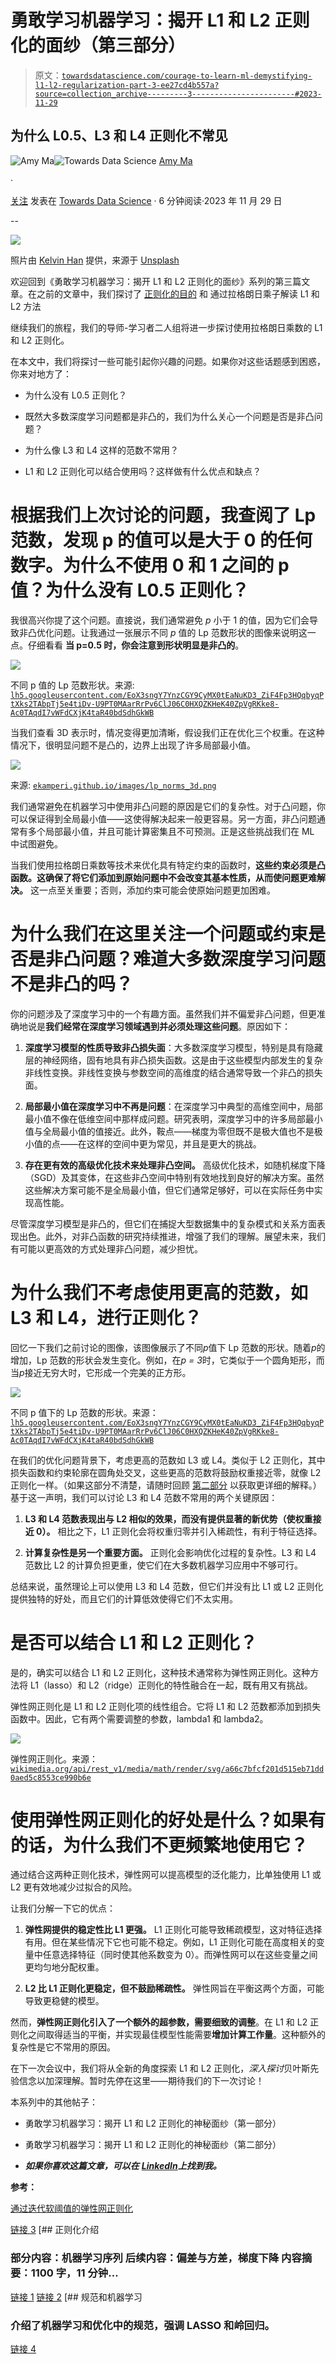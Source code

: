 # 勇敢学习机器学习：揭开 L1 和 L2 正则化的面纱（第三部分）

> 原文：[`towardsdatascience.com/courage-to-learn-ml-demystifying-l1-l2-regularization-part-3-ee27cd4b557a?source=collection_archive---------3-----------------------#2023-11-29`](https://towardsdatascience.com/courage-to-learn-ml-demystifying-l1-l2-regularization-part-3-ee27cd4b557a?source=collection_archive---------3-----------------------#2023-11-29)

## 为什么 L0.5、L3 和 L4 正则化不常见

[](https://amyma101.medium.com/?source=post_page-----ee27cd4b557a--------------------------------)![Amy Ma](https://amyma101.medium.com/?source=post_page-----ee27cd4b557a--------------------------------)[](https://towardsdatascience.com/?source=post_page-----ee27cd4b557a--------------------------------)![Towards Data Science](https://towardsdatascience.com/?source=post_page-----ee27cd4b557a--------------------------------) [Amy Ma](https://amyma101.medium.com/?source=post_page-----ee27cd4b557a--------------------------------)

·

[关注](https://medium.com/m/signin?actionUrl=https%3A%2F%2Fmedium.com%2F_%2Fsubscribe%2Fuser%2Fd6d8df787b&operation=register&redirect=https%3A%2F%2Ftowardsdatascience.com%2Fcourage-to-learn-ml-demystifying-l1-l2-regularization-part-3-ee27cd4b557a&user=Amy+Ma&userId=d6d8df787b&source=post_page-d6d8df787b----ee27cd4b557a---------------------post_header-----------) 发表在 [Towards Data Science](https://towardsdatascience.com/?source=post_page-----ee27cd4b557a--------------------------------) · 6 分钟阅读·2023 年 11 月 29 日[](https://medium.com/m/signin?actionUrl=https%3A%2F%2Fmedium.com%2F_%2Fvote%2Ftowards-data-science%2Fee27cd4b557a&operation=register&redirect=https%3A%2F%2Ftowardsdatascience.com%2Fcourage-to-learn-ml-demystifying-l1-l2-regularization-part-3-ee27cd4b557a&user=Amy+Ma&userId=d6d8df787b&source=-----ee27cd4b557a---------------------clap_footer-----------)

--

[](https://medium.com/m/signin?actionUrl=https%3A%2F%2Fmedium.com%2F_%2Fbookmark%2Fp%2Fee27cd4b557a&operation=register&redirect=https%3A%2F%2Ftowardsdatascience.com%2Fcourage-to-learn-ml-demystifying-l1-l2-regularization-part-3-ee27cd4b557a&source=-----ee27cd4b557a---------------------bookmark_footer-----------)![](img/9f24921d1e575e80b12bb684d5cd6e86.png)

照片由 [Kelvin Han](https://unsplash.com/@kelvinhan?utm_source=medium&utm_medium=referral) 提供，来源于 [Unsplash](https://unsplash.com/?utm_source=medium&utm_medium=referral)

欢迎回到《勇敢学习机器学习：揭开 L1 和 L2 正则化的面纱》系列的第三篇文章。在之前的文章中，我们探讨了 [正则化的目的](https://yujing-ma45.medium.com/understanding-l1-l2-regularization-part-1-9c7affe6f920) 和 通过拉格朗日乘子解读 L1 和 L2 方法

继续我们的旅程，我们的导师-学习者二人组将进一步探讨使用拉格朗日乘数的 L1 和 L2 正则化。

在本文中，我们将探讨一些可能引起你兴趣的问题。如果你对这些话题感到困惑，你来对地方了：

+   为什么没有 L0.5 正则化？

+   既然大多数深度学习问题都是非凸的，我们为什么关心一个问题是否是非凸问题？

+   为什么像 L3 和 L4 这样的范数不常用？

+   L1 和 L2 正则化可以结合使用吗？这样做有什么优点和缺点？

# 根据我们上次讨论的问题，我查阅了 Lp 范数，发现 p 的值可以是大于 0 的任何数字。为什么不使用 0 和 1 之间的 p 值？为什么没有 L0.5 正则化？

我很高兴你提了这个问题。直接说，我们通常避免 *p* 小于 1 的值，因为它们会导致非凸优化问题。让我通过一张展示不同 *p* 值的 Lp 范数形状的图像来说明这一点。仔细看看 **当 p=0.5 时，你会注意到形状明显是非凸的**。

![](img/1f95c9fa59773bbedbaa68470fff96b9.png)

不同 p 值的 Lp 范数形状。来源: [`lh5.googleusercontent.com/EoX3sngY7YnzCGY9CyMX0tEaNuKD3_ZiF4Fp3HQqbyqPtXks2TAbpTj5e4tiDv-U9PT0MAarRrPv6ClJ06C0HXQZKHeK40ZpVgRKke8-Ac0TAqdI7vWFdCXjK4taR40bdSdhGkWB`](https://lh5.googleusercontent.com/EoX3sngY7YnzCGY9CyMX0tEaNuKD3_ZiF4Fp3HQqbyqPtXks2TAbpTj5e4tiDv-U9PT0MAarRrPv6ClJ06C0HXQZKHeK40ZpVgRKke8-Ac0TAqdI7vWFdCXjK4taR40bdSdhGkWB)

当我们查看 3D 表示时，情况变得更加清晰，假设我们正在优化三个权重。在这种情况下，很明显问题不是凸的，边界上出现了许多局部最小值。

![](img/f98ae3934a0118d6a306ca45c264efb9.png)

来源: [`ekamperi.github.io/images/lp_norms_3d.png`](https://ekamperi.github.io/images/lp_norms_3d.png)

我们通常避免在机器学习中使用非凸问题的原因是它们的复杂性。对于凸问题，你可以保证得到全局最小值——这使得解决起来一般更容易。另一方面，非凸问题通常有多个局部最小值，并且可能计算密集且不可预测。正是这些挑战我们在 ML 中试图避免。

当我们使用拉格朗日乘数等技术来优化具有特定约束的函数时，**这些约束必须是凸函数。这确保了将它们添加到原始问题中不会改变其基本性质，从而使问题更难解决。** 这一点至关重要；否则，添加约束可能会使原始问题更加困难。

# 为什么我们在这里关注一个问题或约束是否是非凸问题？难道大多数深度学习问题不是非凸的吗？

你的问题涉及了深度学习中的一个有趣方面。虽然我们并不偏爱非凸问题，但更准确地说是**我们经常在深度学习领域遇到并必须处理这些问题**。原因如下：

1.  **深度学习模型的性质导致非凸损失面**：大多数深度学习模型，特别是具有隐藏层的神经网络，固有地具有非凸损失函数。这是由于这些模型内部发生的复杂非线性变换。非线性变换与参数空间的高维度的结合通常导致一个非凸的损失面。

1.  **局部最小值在深度学习中不再是问题**：在深度学习中典型的高维空间中，局部最小值不像在低维空间中那样成问题。研究表明，深度学习中的许多局部最小值与全局最小值的值接近。此外，鞍点——梯度为零但既不是极大值也不是极小值的点——在这样的空间中更为常见，并且是更大的挑战。

1.  **存在更有效的高级优化技术来处理非凸空间。** 高级优化技术，如随机梯度下降（SGD）及其变体，在这些非凸空间中特别有效地找到良好的解决方案。虽然这些解决方案可能不是全局最小值，但它们通常足够好，可以在实际任务中实现高性能。

尽管深度学习模型是非凸的，但它们在捕捉大型数据集中的复杂模式和关系方面表现出色。此外，对非凸函数的研究持续推进，增强了我们的理解。展望未来，我们有可能以更高效的方式处理非凸问题，减少担忧。

# 为什么我们不考虑使用更高的范数，如 L3 和 L4，进行正则化？

回忆一下我们之前讨论的图像，该图像展示了不同*p*值下 Lp 范数的形状。随着*p*的增加，Lp 范数的形状会发生变化。例如，在*p = 3*时，它类似于一个圆角矩形，而当*p*接近无穷大时，它形成一个完美的正方形。

![](img/1f95c9fa59773bbedbaa68470fff96b9.png)

不同 p 值下的 Lp 范数的形状。来源：[`lh5.googleusercontent.com/EoX3sngY7YnzCGY9CyMX0tEaNuKD3_ZiF4Fp3HQqbyqPtXks2TAbpTj5e4tiDv-U9PT0MAarRrPv6ClJ06C0HXQZKHeK40ZpVgRKke8-Ac0TAqdI7vWFdCXjK4taR40bdSdhGkWB`](https://lh5.googleusercontent.com/EoX3sngY7YnzCGY9CyMX0tEaNuKD3_ZiF4Fp3HQqbyqPtXks2TAbpTj5e4tiDv-U9PT0MAarRrPv6ClJ06C0HXQZKHeK40ZpVgRKke8-Ac0TAqdI7vWFdCXjK4taR40bdSdhGkWB)

在我们的优化问题背景下，考虑更高的范数如 L3 或 L4。类似于 L2 正则化，其中损失函数和约束轮廓在圆角处交叉，这些更高的范数将鼓励权重接近零，就像 L2 正则化一样。（如果这部分不清楚，请随时回顾 [第二部分](https://yujing-ma45.medium.com/courage-to-learn-ml-unraveling-l1-l2-regularization-part-2-1bb171e43b35) 以获取更详细的解释。）基于这一声明，我们可以讨论 L3 和 L4 范数不常用的两个关键原因：

1.  **L3 和 L4 范数表现出与 L2 相似的效果，而没有提供显著的新优势（使权重接近 0）。** 相比之下，L1 正则化会将权重归零并引入稀疏性，有利于特征选择。

1.  **计算复杂性是另一个重要方面。** 正则化会影响优化过程的复杂性。L3 和 L4 范数比 L2 的计算负担更重，使它们在大多数机器学习应用中不够可行。

总结来说，虽然理论上可以使用 L3 和 L4 范数，但它们并没有比 L1 或 L2 正则化提供独特的好处，而且它们的计算低效使得它们不太实用。

# **是否可以结合 L1 和 L2 正则化？**

是的，确实可以结合 L1 和 L2 正则化，这种技术通常称为弹性网正则化。这种方法将 L1（lasso）和 L2（ridge）正则化的特性融合在一起，既有用又有挑战。

弹性网正则化是 L1 和 L2 正则化项的线性组合。它将 L1 和 L2 范数都添加到损失函数中。因此，它有两个需要调整的参数，lambda1 和 lambda2。

![](img/cacda52edd14e0bab2c5385e73d83ee8.png)

弹性网正则化。来源：[`wikimedia.org/api/rest_v1/media/math/render/svg/a66c7bfcf201d515eb71dd0aed5c8553ce990b6e`](https://wikimedia.org/api/rest_v1/media/math/render/svg/a66c7bfcf201d515eb71dd0aed5c8553ce990b6e)

# 使用弹性网正则化的好处是什么？如果有的话，为什么我们不更频繁地使用它？

通过结合这两种正则化技术，弹性网可以提高模型的泛化能力，比单独使用 L1 或 L2 更有效地减少过拟合的风险。

让我们分解一下它的优点：

1.  **弹性网提供的稳定性比 L1 更强。** L1 正则化可能导致稀疏模型，这对特征选择有用。但在某些情况下它也可能不稳定。例如，L1 正则化可能在高度相关的变量中任意选择特征（同时使其他系数变为 0）。而弹性网可以在这些变量之间更均匀地分配权重。

1.  **L2 比 L1 正则化更稳定，但不鼓励稀疏性。** 弹性网旨在平衡这两个方面，可能导致更稳健的模型。

然而，**弹性网正则化引入了一个额外的超参数，需要细致的调整**。在 L1 和 L2 正则化之间取得适当的平衡，并实现最佳模型性能需要**增加计算工作量**。这种额外的复杂性是它不常用的原因。

在下一次会议中，我们将从全新的角度探索 L1 和 L2 正则化，*深入探讨*贝叶斯先验信念以加深理解。暂时先停在这里——期待我们的下一次讨论！

本系列中的其他帖子：

+   勇敢学习机器学习：揭开 L1 和 L2 正则化的神秘面纱（第一部分）

+   勇敢学习机器学习：揭开 L1 和 L2 正则化的神秘面纱（第二部分）

+   ***如果你喜欢这篇文章，可以在*** [***LinkedIn***](https://www.linkedin.com/in/amyma101/)***上找到我。***

**参考：**

[通过迭代软阈值的弹性网正则化](https://web.mit.edu/lrosasco/www/contents/code/ENcode.html#descr)

[链接 3](https://kevinbinz.com/2019/06/09/regularization/?source=post_page-----ee27cd4b557a--------------------------------) [## 正则化介绍

### 部分内容：机器学习序列 后续内容：偏差与方差，梯度下降 内容摘要：1100 字，11 分钟…

[链接 1](https://kevinbinz.com/2019/06/09/regularization/?source=post_page-----ee27cd4b557a--------------------------------) [链接 2](https://ekamperi.github.io/machine%20learning/2019/10/19/norms-in-machine-learning.html?source=post_page-----ee27cd4b557a--------------------------------) [## 规范和机器学习

### 介绍了机器学习和优化中的规范，强调 LASSO 和岭回归。

[链接 4](https://ekamperi.github.io/machine%20learning/2019/10/19/norms-in-machine-learning.html?source=post_page-----ee27cd4b557a--------------------------------)
